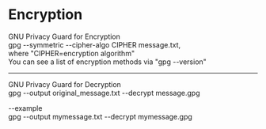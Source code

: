# Encryption

GNU Privacy Guard for Encryption<br>
gpg --symmetric --cipher-algo CIPHER message.txt, <br>
where "CIPHER=encryption algorithm" <br>
You can see a list of encryption methods via "gpg --version"

-----------------------

GNU Privacy Guard for Decryption <br>
gpg --output original_message.txt --decrypt message.gpg

--example<br>
  gpg --output mymessage.txt --decrypt mymessage.gpg
